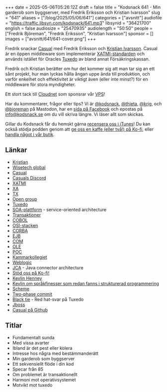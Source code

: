 +++
date = 2025-05-06T05:26:12Z
draft = false
title = "Kodsnack 641 - Min garderob som byggserver, med Fredrik Eriksson och Kristian Ivarsson"
slug = "641"
aliases = ["/blog/2025/05/06/641"]
categories = ["avsnitt"]
audiofile = "https://traffic.libsyn.com/kodsnack/641.mp3"
libsynid = "36421700"
english = false
audiosize = "25470935"
audiolength = "50:50"
people = ["Fredrik Björeman", "Fredrik Eriksson", "Kristian Ivarsson"]
sponsor = []
images = ["avsnitt/641/641-cover.png"]
+++

Fredrik snackar [Casual](http://casual.laz.se/documentation/en/1.6/README.html) med Fredrik Eriksson och [Kristian Ivarsson](https://www.linkedin.com/in/kristian-ivarsson-2315aa4/). Casual är en öppen middleware som implementerar [XATMI-standarden](https://pubs.opengroup.org/onlinepubs/009649399/toc.pdf) och används istället för Oracles [Tuxedo](https://en.wikipedia.org/wiki/Tuxedo_%28software%29) av bland annat Försäkringskassan.

Fredrik och Kristian berätter om hur det kommer sig att man tar sig an ett sånt projekt, hur man lyckas hålla ångan uppe ända till produktion, och varför enkelhet och effektivitet är viktigt även (eller inte minst?) för en middleware för stora myndigheter.

Ett stort tack till [Cloudnet](https://www.cloudnet.se) som sponsrar vår [VPS](https://en.wikipedia.org/wiki/Virtual_private_server)!

Har du kommentarer, frågor eller tips? Vi är [@kodsnack](https://social.podsnack.se/@kodsnack), [@thieta](https://6510.nu/@thieta), [@krig](https://6510.nu/@krig), och [@bjoreman](https://toot.cafe/@bjoreman) på Mastodon, har en [sida på Facebook](https://www.facebook.com/) och epostas på [info@kodsnack.se](mailto:info@kodsnack.se) om du vill skriva längre. Vi läser allt som skickas.

Gillar du Kodsnack får du hemskt gärna [recensera oss i iTunes](https://itunes.apple.com/se/podcast/kodsnack/id561631498?l=en)! Du kan också stödja podden genom att <a href="https://ko-fi.com/kodsnack" rel="payment">ge oss en kaffe (eller två!) på Ko-fi</a>, eller [handla något i vår butik](https://shop.spreadshirt.se/kodsnack/).

## Länkar

- [Kristian](https://www.linkedin.com/in/kristian-ivarsson-2315aa4/)
- [Wisetech global](https://www.wisetechglobal.com/)
- [Casual](http://casual.laz.se/documentation/en/1.6/README.html)
- [Casuals Discord](https://discord.com/channels/960208635458363425)
- [XATMI](https://pubs.opengroup.org/onlinepubs/009649399/toc.pdf)
- [XA](https://pubs.opengroup.org/onlinepubs/009680699/toc.pdf)
- [TX](https://pubs.opengroup.org/onlinepubs/9694999599/toc.pdf)
- [Open group](https://www.opengroup.org/togaf)
- [Tuxedo](https://en.wikipedia.org/wiki/Tuxedo_%28software%29)
- [SOA-plattform](https://en.wikipedia.org/wiki/Service-oriented_architecture) - service-oriented architecture
- [Transaktioner](https://en.wikipedia.org/wiki/Transaction_processing)
- [COBOL](https://en.wikipedia.org/wiki/COBOL)
- [OSI-stacken](https://en.wikipedia.org/wiki/OSI_model)
- [CORBA](https://en.wikipedia.org/wiki/Common_Object_Request_Broker_Architecture)
- [EJB](https://en.wikipedia.org/wiki/Jakarta_Enterprise_Beans)
- [COM](https://en.wikipedia.org/wiki/Component_Object_Model)
- [OLE](https://en.wikipedia.org/wiki/Object_Linking_and_Embedding)
- [POC](https://en.wikipedia.org/wiki/Proof_of_concept)
- [Kammarkollegiet](https://www.kammarkollegiet.se/om-oss)
- [Weblogic](https://en.wikipedia.org/wiki/Oracle_Fusion_Middleware)
- [JCA](https://docs.jboss.org/jbossas/6/JCA_Guide/en-US/html/jca-intro.chapt.html) - Java connector architecture
- [Stöd oss på Ko-fi!](https://ko-fi.com/kodsnack)
- [Kevlin Henney](https://kevlin.tel/)
- [Kevlin om språkfinesser som redan fanns i strukturerad programmering](https://www.youtube.com/watch?v=SFv8Wm2HdNM)
- [Scheme](https://en.wikipedia.org/wiki/Scheme_%28programming_language%29)
- [Two-phase commit](https://en.wikipedia.org/wiki/Two-phase_commit_protocol)
- [Black tie](https://www.informationweek.com/software-services/red-hat-adds-black-tie-as-substitute-for-tuxedo) - Red hat-svar på Tuxedo
- [Jboss](https://en.wikipedia.org/wiki/JBoss_Enterprise_Application_Platform)
- [Casual på Github](https://github.com/casualcore/casual)

## Titlar

- Fundamentalt sunda
- Med vissa avarter
- Ibland är det pest eller kolera
- Intresse hos några med bestämmanderätt
- Min garderob som byggserver
- Ett sekvensiellt flöde i din kod
- Specar från 85
- Om problemet är transaktionellt
- Harmoni mot operativsystemet
- Motvikt mot tuxedo
